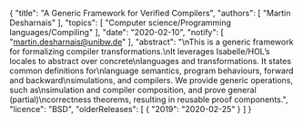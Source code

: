 {
    "title": "A Generic Framework for Verified Compilers",
    "authors": [
        "Martin Desharnais"
    ],
    "topics": [
        "Computer science/Programming languages/Compiling"
    ],
    "date": "2020-02-10",
    "notify": [
        "martin.desharnais@unibw.de"
    ],
    "abstract": "\nThis is a generic framework for formalizing compiler transformations.\nIt leverages Isabelle/HOL’s locales to abstract over concrete\nlanguages and transformations. It states common definitions for\nlanguage semantics, program behaviours, forward and backward\nsimulations, and compilers. We provide generic operations, such as\nsimulation and compiler composition, and prove general (partial)\ncorrectness theorems, resulting in reusable proof components.",
    "licence": "BSD",
    "olderReleases": [
        {
            "2019": "2020-02-25"
        }
    ]
}